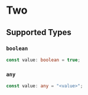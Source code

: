 # Two


## Supported Types

### `boolean`

```typescript
const value: boolean = true;
```

### `any`

```typescript
const value: any = "<value>";
```

